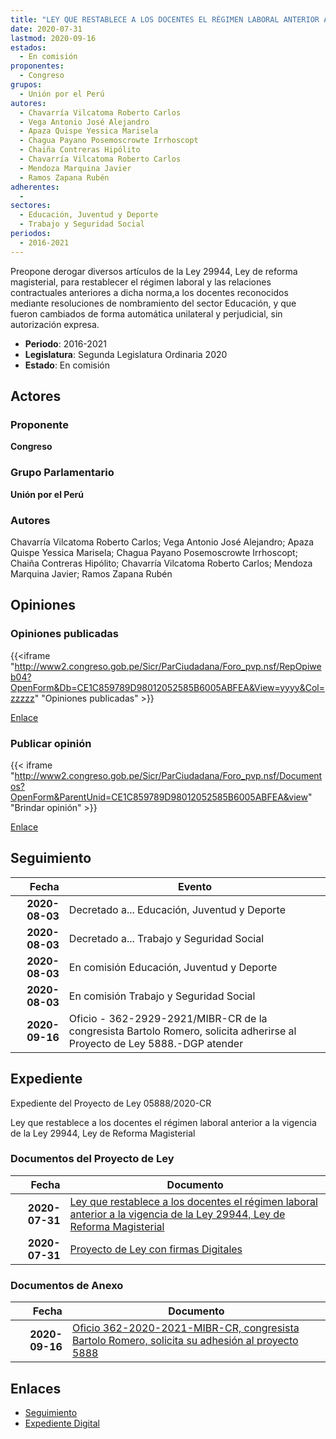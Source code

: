 ```yaml
---
title: "LEY QUE RESTABLECE A LOS DOCENTES EL RÉGIMEN LABORAL ANTERIOR A LA VIGENCIA DE LA LEY 29944, LEY DE REFORMA MAGISTERIAL"
date: 2020-07-31
lastmod: 2020-09-16
estados: 
  - En comisión
proponentes: 
  - Congreso
grupos: 
  - Unión por el Perú
autores: 
  - Chavarría Vilcatoma Roberto Carlos
  - Vega Antonio José Alejandro
  - Apaza Quispe Yessica Marisela
  - Chagua Payano Posemoscrowte Irrhoscopt
  - Chaiña Contreras Hipólito
  - Chavarría Vilcatoma Roberto Carlos
  - Mendoza Marquina Javier
  - Ramos Zapana Rubén
adherentes: 
  - 
sectores: 
  - Educación, Juventud y Deporte
  - Trabajo y Seguridad Social
periodos: 
  - 2016-2021
---
```


Preopone derogar diversos artículos de la Ley 29944, Ley de reforma magisterial, para restablecer el régimen laboral y las relaciones contractuales anteriores a dicha norma,a los docentes reconocidos mediante resoluciones de nombramiento del sector Educación, y que fueron cambiados de forma automática unilateral y perjudicial, sin autorización expresa.

- **Periodo**: 2016-2021
- **Legislatura**: Segunda Legislatura Ordinaria 2020
- **Estado**: En comisión

## Actores

### Proponente

**Congreso**

### Grupo Parlamentario

**Unión por el Perú**

### Autores

Chavarría Vilcatoma Roberto Carlos; Vega Antonio José Alejandro; Apaza Quispe Yessica Marisela; Chagua Payano Posemoscrowte Irrhoscopt; Chaiña Contreras Hipólito; Chavarría Vilcatoma Roberto Carlos; Mendoza Marquina Javier; Ramos Zapana Rubén


## Opiniones

### Opiniones publicadas

{{<iframe "http://www2.congreso.gob.pe/Sicr/ParCiudadana/Foro_pvp.nsf/RepOpiweb04?OpenForm&Db=CE1C859789D98012052585B6005ABFEA&View=yyyy&Col=zzzzz" "Opiniones publicadas" >}}

[Enlace](http://www2.congreso.gob.pe/Sicr/ParCiudadana/Foro_pvp.nsf/RepOpiweb04?OpenForm&Db=CE1C859789D98012052585B6005ABFEA&View=yyyy&Col=zzzzz)
### Publicar opinión

{{< iframe "http://www2.congreso.gob.pe/Sicr/ParCiudadana/Foro_pvp.nsf/Documentos?OpenForm&ParentUnid=CE1C859789D98012052585B6005ABFEA&view" "Brindar opinión" >}}

[Enlace](http://www2.congreso.gob.pe/Sicr/ParCiudadana/Foro_pvp.nsf/Documentos?OpenForm&ParentUnid=CE1C859789D98012052585B6005ABFEA&view)

## Seguimiento

| Fecha | Evento |
|------:|--------|
| **2020-08-03** | Decretado a... Educación, Juventud y Deporte|
| **2020-08-03** | Decretado a... Trabajo y Seguridad Social|
| **2020-08-03** | En comisión Educación, Juventud y Deporte|
| **2020-08-03** | En comisión Trabajo y Seguridad Social|
| **2020-09-16** | Oficio - 362-2929-2921/MIBR-CR de la congresista Bartolo Romero, solicita adherirse al Proyecto de Ley 5888.-DGP atender|


## Expediente

Expediente del Proyecto de Ley 05888/2020-CR

Ley que restablece a los docentes el régimen laboral anterior a la vigencia de la Ley 29944, Ley de Reforma Magisterial


### Documentos del Proyecto de Ley

| Fecha | Documento |
|------:|--------|
| **2020-07-31** | [Ley que restablece a los docentes el régimen laboral anterior a la vigencia de la Ley 29944, Ley de Reforma Magisterial](http://www.leyes.congreso.gob.pe/Documentos/2016_2021/Proyectos_de_Ley_y_de_Resoluciones_Legislativas/PL05888-20200731.pdf) |
| **2020-07-31** | [Proyecto de Ley con firmas Digitales](http://www.leyes.congreso.gob.pe/Documentos/2016_2021/Proyectos_de_Ley_y_de_Resoluciones_Legislativas/Proyectos_Firmas_digitales/PL05888.pdf) |

### Documentos de Anexo

| Fecha | Documento |
|------:|--------|
| **2020-09-16** | [Oficio 362-2020-2021-MIBR-CR, congresista Bartolo Romero, solicita su adhesión al proyecto 5888](http://www.leyes.congreso.gob.pe/Documentos/2016_2021/Adhesiones/Proyectos_de_Ley/OFICIO-362-2020-2021-MIBR-CR.pdf) |

## Enlaces 

- [Seguimiento](http://www2.congreso.gob.pe/Sicr/TraDocEstProc/CLProLey2016.nsf/f7fff46988ca05b1052578e100829cc7/b0e9fdea835d0c7d052585b6006d0d84?OpenDocument)
- [Expediente Digital](http://www2.congreso.gob.pe/Sicr/TraDocEstProc/CLProLey2016.nsf/f7fff46988ca05b1052578e100829cc7/b0e9fdea835d0c7d052585b6006d0d84?OpenDocument&Click=05257FB7005EB655.eb71d0cf91d8294e05256cdf006b5706/$Body/0.1C6C)
